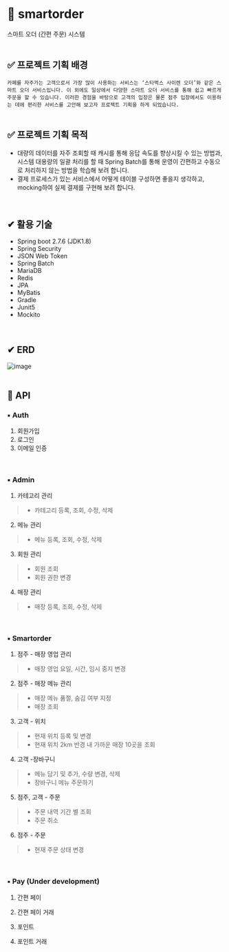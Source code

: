 # 🥤 smartorder

스마트 오더 (간편 주문) 시스템
<br/>
<br/>

## ✅ 프로젝트 기획 배경

`카페를 자주가는 고객으로서 가장 많이 사용하는 서비스는 ‘스타벅스 사이렌 오더’와 같은 스마트 오더 서비스입니다.
이 외에도 일상에서 다양한 스마트 오더 서비스를 통해 쉽고 빠르게 주문을 할 수 있습니다. 이러한 경험을 바탕으로
고객의 입장은 물론 점주 입장에서도 이용하는 데에 편리한 서비스를 고안해 보고자 프로젝트 기획을 하게 되었습니다.`
<br/>
<br/>

## ✅ 프로젝트 기획 목적
- 대량의 데이터를 자주 조회할 때 캐시를 통해 응답 속도를 향상시킬 수 있는 방법과, 시스템 대용량의 일괄 처리를 할 때 
Spring Batch를 통해 운영이 간편하고 수동으로 처리하지 않는 방법을 학습해 보려 합니다.
- 결제 프로세스가 있는 서비스에서 어떻게 테이블 구성하면 좋을지 생각하고, mocking하여 실제 결제를 구현해 보려 합니다.
<br/>

## ✔ 활용 기술

- Spring boot 2.7.6 (JDK1.8)
- Spring Security
- JSON Web Token
- Spring Batch
- MariaDB
- Redis
- JPA
- MyBatis
- Gradle
- Junit5
- Mockito
<br/>

## ✔ ERD
![image](https://user-images.githubusercontent.com/87798704/213650379-31bf4a69-07b2-4430-9cbf-5a4e268d6d35.png)
<br/>
<br/>

## 🌟 API

### ▪ Auth
1. 회원가입
2. 로그인
3. 이메일 인증
<br/>

### ▪ Admin
1. 카테고리 관리
 >- 카테고리 등록, 조회, 수정, 삭제
2. 메뉴 관리
 >- 메뉴 등록, 조회, 수정, 삭제
3. 회원 관리
 >- 회원 조회
 >- 회원 권한 변경 
4. 매장 관리
 >- 매장 등록, 조회, 수정, 삭제
 <br/>

### ▪ Smartorder
1. 점주 - 매장 영업 관리
 >- 매장 영업 요일, 시간, 임시 중지 변경
2. 점주 - 매장 메뉴 관리
 >- 매장 메뉴 품절, 숨김 여부 지정
 >- 매장 조회
3. 고객 - 위치
 >- 현재 위치 등록 및 변경
 >- 현재 위치 2km 반경 내 가까운 매장 10곳을 조회
4. 고객 -장바구니
 >- 메뉴 담기 및 추가, 수량 변경, 삭제
 >- 장바구니 메뉴 주문하기
5. 점주, 고객 - 주문
 >- 주문 내역 기간 별 조회
 >- 주문 취소
6. 점주 - 주문
 >- 현재 주문 상태 변경
 <br/>
 
### ▪ Pay (Under development)
1. 간편 페이 

2. 간편 페이 거래

3. 포인트

4. 포인트 거래

